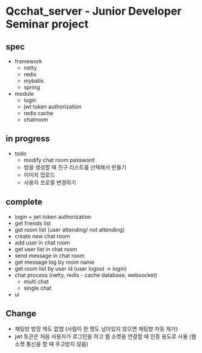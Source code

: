 # Qcchat_server - Junior Developer Seminar project 
## spec
- framework
  - netty
  - redis
  - mybatis
  - spring
- module
  - login
  - jwt token authorization
  - redis cache
  - chatroom 
  
## in progress

- todo
  - modify chat room password
  - 방을 생성할 때 친구 리스트를 선택해서 만들기 
  - 이미지 업로드 
  - 사용자 프로필 변경하기 
  
## complete
- login + jwt token authorization 
- get friends list 
- get room list (user attending/ not attending)
- create new chat room
- add user in chat room 
- get user list in chat room 
- send message in chat room 
- get message log by room name
- get room list by user id (user logout -> login)
- chat process (netty, redis - cache database, websocket)
    - multi chat
    - single chat
- ui 

## Change
- 채팅방 방장 제도 없앰 (사람이 한 명도 남아있지 않으면 채팅방 자동 제거)
- jwt 토큰은 처음 사용자가 로그인을 하고 웹 소켓을 연결할 때 인증 용도로 사용 (웹 소켓 통신을 할 때 주고받지 않음)
